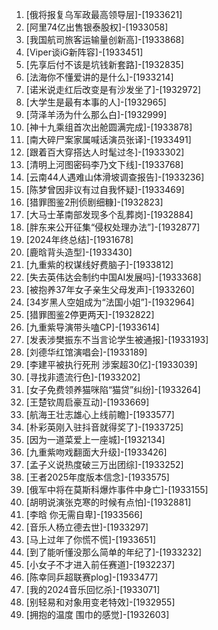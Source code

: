 
1. [俄将报复乌军政最高领导层]-[1933621]
1. [阿里74亿出售银泰股权]-[1933058]
1. [我国航司旅客运输量创新高]-[1933868]
1. [Viper谈iG新阵容]-[1933451]
1. [先享后付不该是坑钱新套路]-[1932835]
1. [法海你不懂爱讲的是什么]-[1933214]
1. [诺米说走红后改变是有沙发坐了]-[1932972]
1. [大学生是最有本事的人]-[1932965]
1. [菏泽羊汤为什么那么白]-[1932999]
1. [神十九乘组首次出舱圆满完成]-[1933878]
1. [南大碎尸案家属喊话演员张译]-[1933491]
1. [跟着百大穿搭达人时髦过冬]-[1933302]
1. [清明上河图密码李乃文下线]-[1933768]
1. [云南44人遇难山体滑坡调查报告]-[1933236]
1. [陈梦曾因非议有过自我怀疑]-[1933469]
1. [猎罪图鉴2刑侦剧细糠]-[1932823]
1. [大马士革南部发现多个乱葬岗]-[1932884]
1. [胖东来公开征集“侵权处理办法”]-[1932877]
1. [2024年终总结]-[1931678]
1. [鹿晗背头造型]-[1933430]
1. [九重紫的权谋线好费脑子]-[1933812]
1. [失去英伟达会制约中国AI发展吗]-[1933368]
1. [被抱养37年女子亲生父母发声]-[1933260]
1. [34岁黑人空姐成为“法国小姐”]-[1932964]
1. [猎罪图鉴2停更两天]-[1932822]
1. [九重紫导演带头嗑CP]-[1933614]
1. [发表涉樊振东不当言论学生被通报]-[1933193]
1. [刘德华红馆演唱会]-[1933189]
1. [李建平被执行死刑 涉案超30亿]-[1933039]
1. [寻找非遗流行色]-[1933202]
1. [女子免费领养猫咪陷“猫贷”纠纷]-[1933264]
1. [王楚钦周启豪互动]-[1933669]
1. [航海王壮志雄心上线前瞻]-[1933577]
1. [朴彩英刚入驻抖音就得奖了]-[1933725]
1. [因为一道菜爱上一座城]-[1932134]
1. [九重紫吻戏翻面大升级]-[1933426]
1. [孟子义说热度破三万出团综]-[1933252]
1. [王者2025年度版本信念]-[1933575]
1. [俄军中将在莫斯科爆炸事件中身亡]-[1933155]
1. [胡明说演张克寒的时候有点怕]-[1932881]
1. [李晗 你无需自卑]-[1933566]
1. [音乐人杨立德去世]-[1933297]
1. [马上过年了你慌不慌]-[1933651]
1. [到了能听懂没那么简单的年纪了]-[1933232]
1. [小女子不才进入前任赛道]-[1932237]
1. [陈幸同乒超联赛plog]-[1933477]
1. [我的2024音乐回忆杀]-[1933071]
1. [别轻易和对象用变老特效]-[1932955]
1. [拥抱的温度 围巾的感觉]-[1932603]